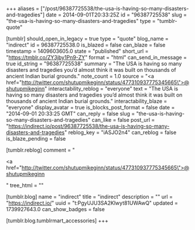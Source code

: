 +++
aliases = ["/post/96387725538/the-usa-is-having-so-many-disasters-and-tragedies"]
date = 2014-09-01T20:33:25Z
id = "96387725538"
slug = "the-usa-is-having-so-many-disasters-and-tragedies"
type = "tumblr-quote"

[tumblr]
should_open_in_legacy = true
type = "quote"
blog_name = "indirect"
id = 96387725538.0
is_blazed = false
can_blaze = false
timestamp = 1409603605.0
state = "published"
short_url = "https://tmblr.co/ZY3jby1Pn9-ZY"
format = "html"
can_send_in_message = true
id_string = "96387725538"
summary = "The USA is having so many disasters and tragedies you’d almost think it was built on thousands of ancient Indian burial grounds."
note_count = 1.0
source = "<a href=\"http://twitter.com/shutupmikeginn/status/477310937775345665\">@shutupmikeginn</a>"
interactability_reblog = "everyone"
text = "The USA is having so many disasters and tragedies you&rsquo;d almost think it was built on thousands of ancient Indian burial grounds."
interactability_blaze = "everyone"
display_avatar = true
is_blocks_post_format = false
date = "2014-09-01 20:33:25 GMT"
can_reply = false
slug = "the-usa-is-having-so-many-disasters-and-tragedies"
can_like = false
post_url = "https://indirect.io/post/96387725538/the-usa-is-having-so-many-disasters-and-tragedies"
reblog_key = "iASJO2n4"
can_reblog = false
is_blaze_pending = false

[tumblr.reblog]
comment = "<p><a href=\"http://twitter.com/shutupmikeginn/status/477310937775345665\">@shutupmikeginn</a></p>"
tree_html = ""

[tumblr.blog]
name = "indirect"
title = "indirect"
description = ""
url = "https://indirect.io/"
uuid = "t:PgyUJU3SA2Klwyt81UWAwQ"
updated = 1739927643.0
can_show_badges = false

[tumblr.blog.tumblrmart_accessories]
+++
